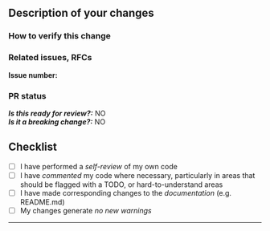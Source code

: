 ## Description of your changes

<!--- Include here a summary of the change. -->

<!--- Please include also relevant motivation and context. -->

<!--- List any dependencies that are required for this change. -->

<!--- If this PR is part of a sequence of related PRs or TODOs, list the high level TODO items. -->

### How to verify this change

<!--- Add any applicable config, projects, screenshots or other resources -->
<!--- that can help us verify your changes. -->

<!--- Examples: -->
<!--- Screenshots, cloud configuration, anything helping us evaluate better. -->

### Related issues, RFCs

<!--- Add here the number (i.e. #42) to the Github Issue or RFC that is related to this PR. -->
<!--- If no issue is present the PR might get blocked and not be reviewed. -->
**Issue number:** 

### PR status

***Is this ready for review?:*** NO  
***Is it a breaking change?:*** NO

## Checklist

- [ ] I have performed a *self-review* of my own code
- [ ] I have *commented* my code where necessary, particularly in areas that should be flagged with a TODO, or hard-to-understand areas
- [ ] I have made corresponding changes to the *documentation* (e.g. README.md)
- [ ] My changes generate *no new warnings*

---

